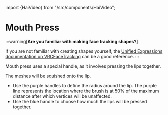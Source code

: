 ﻿---
sidebar_position: 5
---

import {HaiVideo} from "/src/components/HaiVideo";

# Mouth Press

:::warning[**Are you familiar with making face tracking shapes?**]

If you are not familiar with creating shapes yourself, the [Unified Expressions documentation on VRCFaceTracking](https://docs.vrcft.io/docs/tutorial-avatars/tutorial-avatars-extras/unified-blendshapes)
can be a good reference.
:::

Mouth press uses a special handle, as it involves pressing the lips together.

The meshes will be squished onto the lip.

- Use the purple handles to define the radius around the lip. The purple line represents the location where the brush is at 50% of the maximum distance after which vertices will be unaffected.
- Use the blue handle to choose how much the lips will be pressed together.

<HaiVideo src="../img/shapes/Unity_UzoJzHx3LT.mp4" autoWidth={true}></HaiVideo>

